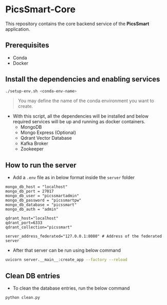 # PicsSmart-Core

This repository contains the core backend service of the **PicsSmart** application.

## Prerequisites

- Conda
- Docker

## Install the dependencies and enabling services

```bash
./setup-env.sh <conda-env-name>
```

> You may define the name of the conda environment you want to create.

- With this script, all the dependencies will be installed and below required services will be up and running as docker containers.
    - MongoDB
    - Mongo Express (Optional)
    - Qdrant Vector Database
    - Kafka Broker
    - Zookeeper

## How to run the server

- Add a `.env` file as in below format inside the `server` folder

```.env
mongo_db_host = "localhost"
mongo_db_port = 27017
mongo_db_user = "picssmartadmin"
mongo_db_password = "picssmartpw"
mongo_db_database = "picssmart"
mongo_db_auth = "admin"

qdrant_host="localhost"
qdrant_port=6333
qdrant_collection="picssmart"

server_address_federated="127.0.0.1:8080" # Address of the federated server
```
- After that server can be run using below command

```bash
uvicorn server.__main__:create_app --factory --reload
```

## Clean DB entries
- To clean the database entries, run the below command
```bash
python clean.py
```